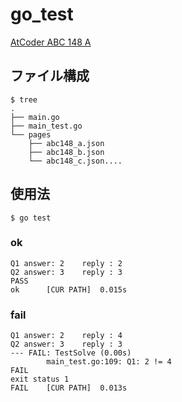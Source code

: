 # go_test

[AtCoder ABC 148 A](https://atcoder.jp/contests/abc148/tasks/abc148_a)

## ファイル構成
```
$ tree
.
├── main.go
├── main_test.go
└── pages
    ├── abc148_a.json
    ├── abc148_b.json
    └── abc148_c.json....
```

## 使用法
```
$ go test
```
### ok
```
Q1 answer: 2    reply : 2
Q2 answer: 3    reply : 3
PASS
ok      [CUR PATH]  0.015s
```

### fail
```
Q1 answer: 2    reply : 4
Q2 answer: 3    reply : 3
--- FAIL: TestSolve (0.00s)
        main_test.go:109: Q1: 2 != 4
FAIL
exit status 1
FAIL    [CUR PATH]  0.013s
```